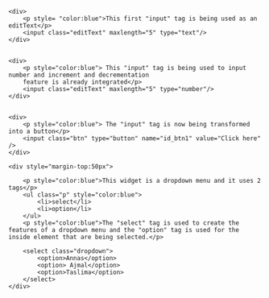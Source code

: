 <html>
<head>
<title>css styling</title>
<style>
	
	 p{font-family: sans-serif, arial; font-size:16pt}
	.p{font-family: sans-serif, arial; font-size:16pt}
	.editText{height:30; font-size:18pt; width:200; border: 5px solid red; padding:20px; text-align:center}
	.btn{padding: 16px 60px; background-color: gray; border:none; font-size: 16pt; color:#ffff}
	.dropdown{background-color: green; font-size:16pt; color:white; padding:16px 50px;  border-radius: 20px}
	
</style>
</head>


<body>
	
	<div>
		<p style= "color:blue">This first "input" tag is being used as an editText</p>
		<input class="editText"	maxlength="5" type="text"/>
	</div>
	
	
	<div>
		<p style="color:blue"> This "input" tag is being used to input number and increment and decrementation
		feature is already integrated</p>
		<input class="editText"	maxlength="5" type="number"/>
	</div>
	
	
	<div>
		<p style="color:blue"> The "input" tag is now being transformed into a button</p>
		<input class="btn" type="button" name="id_btn1" value="Click here" />
	</div>
	
	<div style="margin-top:50px">
		
		<p style="color:blue">This widget is a dropdown menu and it uses 2 tags</p>
		<ul class="p" style="color:blue">
			<li>select</li>
			<li>option</li>
		</ul> 
		<p style="color:blue">The "select" tag is used to create the features of a dropdown menu and the "option" tag is used for the inside element that are being selected.</p>
		
		<select class="dropdown">
			<option>Annas</option>
			<option> Ajmal</option>
			<option>Taslima</option>
		</select>
	</div>
	

</body>
</html>
